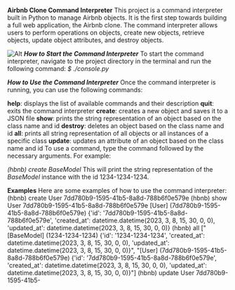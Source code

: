 **Airbnb Clone Command Interpreter**
This project is a command interpreter built in Python to manage Airbnb objects. It is the first step towards building a full web application, the Airbnb clone. The command interpreter allows users to perform operations on objects, create new objects, retrieve objects, update object attributes, and destroy objects.

![Alt](/airbnb_project_outline.png "Project Outline")
***How to Start the Command Interpreter***
To start the command interpreter, navigate to the project directory in the terminal and run the following command:
*$ ./console.py*

***How to Use the Command Interpreter***
Once the command interpreter is running, you can use the following commands:

**help**: displays the list of available commands and their description
**quit**: exits the command interpreter
**create**: creates a new object and saves it to a JSON file
**show**: prints the string representation of an object based on the class name and id
**destroy**: deletes an object based on the class name and id
**all**: prints all string representation of all objects or all instances of a specific class
**update**: updates an attribute of an object based on the class name and id
To use a command, type the command followed by the necessary arguments. For example:

*(hbnb) create BaseModel*
This will print the string representation of the *BaseModel* instance with the id 1234-1234-1234.

**Examples**
Here are some examples of how to use the command interpreter:
(hbnb) create User
7dd780b9-1595-41b5-8a8d-788b6f0e579e
(hbnb) show User 7dd780b9-1595-41b5-8a8d-788b6f0e579e
[User] (7dd780b9-1595-41b5-8a8d-788b6f0e579e) {'id': '7dd780b9-1595-41b5-8a8d-788b6f0e579e', 'created_at': datetime.datetime(2023, 3, 8, 15, 30, 0, 0), 'updated_at': datetime.datetime(2023, 3, 8, 15, 30, 0, 0)}
(hbnb) all
["[BaseModel] (1234-1234-1234) {'id': '1234-1234-1234', 'created_at': datetime.datetime(2023, 3, 8, 15, 30, 0, 0), 'updated_at': datetime.datetime(2023, 3, 8, 15, 30, 0, 0)}", "[User] (7dd780b9-1595-41b5-8a8d-788b6f0e579e) {'id': '7dd780b9-1595-41b5-8a8d-788b6f0e579e', 'created_at': datetime.datetime(2023, 3, 8, 15, 30, 0, 0), 'updated_at': datetime.datetime(2023, 3, 8, 15, 30, 0, 0)}"]
(hbnb) update User 7dd780b9-1595-41b5-

